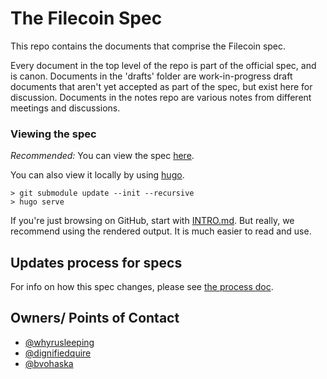 # The Filecoin Spec

This repo contains the documents that comprise the Filecoin spec.

Every document in the top level of the repo is part of the official spec, and
is canon. Documents in the 'drafts' folder are work-in-progress draft documents
that aren't yet accepted as part of the spec, but exist here for discussion.
Documents in the notes repo are various notes from different meetings and
discussions.

### Viewing the spec

*Recommended:* You can view the spec [here](https://filecoin-project.github.io/specs).

You can also view it locally by using [hugo](https://gohugo.io/).

```
> git submodule update --init --recursive
> hugo serve
```


If you're just browsing on GitHub, start with [INTRO.md](INTRO.md). But really, we recommend using
the rendered output. It is much easier to read and use.

## Updates process for specs
For info on how this spec changes, please see [the process doc](process.md).

## Owners/ Points of Contact

- [@whyrusleeping](https://github.com/whyrusleeping)
- [@dignifiedquire](https://github.com/dignifiedquire)
- [@bvohaska](https://github.com/bvohaska)
